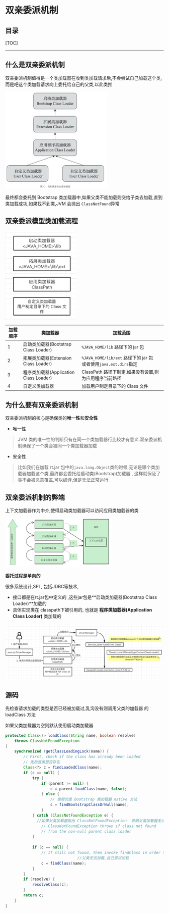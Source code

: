 # 双亲委派机制

## 目录

[TOC]

---

## 什么是双亲委派机制

双亲委派机制值得是一个类加载器在收到类加载请求后,不会尝试自己加载这个类,而是吧这个类加载请求向上委托给自己的父类,以此类推

<img src="../../assets/image-20200710175217058.png" alt="image-20200710175217058" style="zoom:33%;" />

最终都会委托到 Bootstrap 类加载器中,如果父类不能加载则交给子类去加载,直到类加载成功,如果找不到类,JVM 会抛出 `ClassNotFound`异常

## 双亲委派模型类加载流程

<img src="../../assets/image-20200919115359487.png" alt="image-20200919115359487" style="zoom: 67%;" />

| 加载顺序 | 类加载器                               | 加载范围                                                     |
| -------- | -------------------------------------- | ------------------------------------------------------------ |
| 1        | 启动类加载器(Bootstrap Class Loader)   | `%JAVA_HOME/lib`  路径下的 jar 包                            |
| 2        | 拓展类加载器(Extension Class Loader)   | `%JAVA_HOME/lib/ext` 路径下的 jar 包<br />或者使用`java.ext.dirs`指定 |
| 3        | 程序类加载器(Application Class Loader) | ClassPath 路径下制定,如果没有设置,则为应用程序当前路径       |
| 4        | 自定义类加载器                         | 加载用户制定目录下的 Class 文件                              |

## 为什么要有双亲委派机制

双亲委派机制的核心是确保类的**唯一性**和**安全性**

- 唯一性

> JVM 类的唯一性的判断只有在同一个类加载器行比较才有意义.双亲委派机制确保了一个类会被同一个类加载器加载

- 安全性

> 比如我们在加载 rt.jar 包中的`java.lang.Object`类的时候,无论是哪个类加载器加载这个类,最终都会委托给启动类(Bootstrap)加载器 , 这样就保证了类不会被恶意覆盖,可以编译,但是无法正常运行

## 双亲委派机制的弊端

上下文加载器作为中介,使得启动类加载器可以访问应用类加载器的类

<img src="../../assets/image-20200919110437922.png" alt="image-20200919110437922" style="zoom: 33%;" />

**委托过程是单向的**

很多系统设计,SPI , 包括JDBC等技术, 

- 接口都是在rt.jar包中定义的 ,这些jar包是**启动类加载器(Bootstrap Class Loader)**加载的
- 具体实现类在 classpath下被引用的, 也就是 **程序类加载器(Application Class Loader)** 类加载的

![image-20200919121117772](../../assets/image-20200919121117772.png)

## 源码

先检查请求加载的类型是否已经被加载过,乳沟没有则调用父类的加载器 的 loadClass 方法

如果父类加载器为空则默认使用启动类加载器

```java
protected Class<?> loadClass(String name, boolean resolve)
    throws ClassNotFoundException
{
    synchronized (getClassLoadingLock(name)) {
        // First, check if the class has already been loaded
      	// 先检查类是否存在
        Class<?> c = findLoadedClass(name);
        if (c == null) {
            try {
                if (parent != null) {
                    c = parent.loadClass(name, false);
                } else {
                    // 使用的是 Bootstrap 类加载器 native 方法
                    c = findBootstrapClassOrNull(name);
                }
            } catch (ClassNotFoundException e) {
              //如果父类加载器抛出 ClassNotFoundException  说明父类加载器无法完成加载请求
                // ClassNotFoundException thrown if class not found
                // from the non-null parent class loader
            }

            if (c == null) {
                // If still not found, then invoke findClass in order to find the class.
								//父类无法加载,自己尝试加载
                c = findClass(name);
            }
        }
        if (resolve) {
            resolveClass(c);
        }
        return c;
    }
}
```



